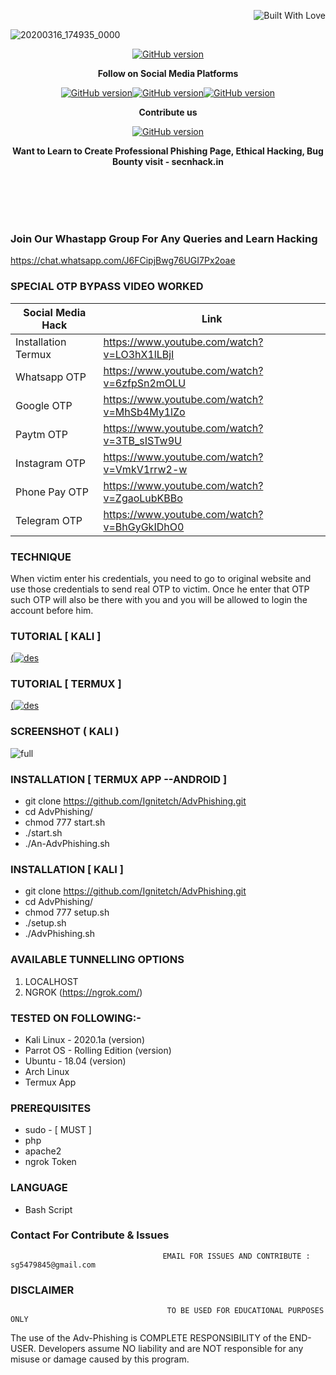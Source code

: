 <p align="right">
  <a><img title="Built With Love" src="https://forthebadge.com/images/badges/uses-html.svg" ></a>
 </p>

![20200316_174935_0000](https://user-images.githubusercontent.com/55870659/79133536-08bb1700-7d61-11ea-84a0-8e7fcbb70392.png)
<p align="center">
<a href="https://github.com/Ignitetch/AdvPhishing/releases"><img title="GitHub version" src="https://img.shields.io/badge/version-2.0-blue" ></a>  
</p>

<p align="center">
  <b> Follow on Social Media Platforms </b>
</p>
<p align="center">
<a href="https://www.facebook.com/secnhack"><img title="GitHub version" src="https://img.shields.io/badge/-Facebook-blue" ></a><a href="https://www.youtube.com/channel/UCfBDWui9dSRbCmT32jf848Q"><img title="GitHub version" src="https://img.shields.io/badge/-youtube-red" ></a><a href="https://twitter.com/secnhack?lang=en"><img title="GitHub version" src="https://img.shields.io/badge/-Twitter-blue" ></a>
</p>
<p align="center">
  <b> Contribute us</b>
</p>
<p align="center">
<a href="https://www.paypal.com/paypalme2/Goyal827"><img title="GitHub version" src="https://camo.githubusercontent.com/ae8af018f80649f3d379eb23dbf59acceaffa24e/68747470733a2f2f6c69626572617061792e636f6d2f6173736574732f776964676574732f646f6e6174652e737667"></a>
</p>
<p align="center">
  <b> Want to Learn to Create Professional Phishing Page, Ethical Hacking, Bug Bounty visit - secnhack.in  </b>
</p>

<br>
<br>
<br>
<br>

### Join Our Whastapp Group For Any Queries and Learn Hacking 
https://chat.whatsapp.com/J6FCipjBwg76UGI7Px2oae


### SPECIAL OTP BYPASS VIDEO WORKED

Social Media Hack          |      Link
---------------------------|---------------
Installation Termux        | https://www.youtube.com/watch?v=LO3hX1lLBjI
Whatsapp OTP               | https://www.youtube.com/watch?v=6zfpSn2mOLU
Google OTP                 | https://www.youtube.com/watch?v=MhSb4My1lZo
Paytm OTP                  | https://www.youtube.com/watch?v=3TB_sISTw9U
Instagram OTP              | https://www.youtube.com/watch?v=VmkV1rrw2-w
Phone Pay OTP              | https://www.youtube.com/watch?v=ZgaoLubKBBo
Telegram OTP               | https://www.youtube.com/watch?v=BhGyGkIDhO0

### TECHNIQUE
When victim enter his credentials, you need to go to original website and use those credentials to send real OTP to victim. Once he enter that OTP such OTP will also be there with you and you will be allowed to login the account before him.

### TUTORIAL [ KALI ]
[(![des](https://user-images.githubusercontent.com/55870659/77065337-7b7de000-69b7-11ea-915d-4dad81d2e892.png)](https://www.youtube.com/watch?v=MhSb4My1lZo)

### TUTORIAL [ TERMUX ]
[(![des](https://user-images.githubusercontent.com/55870659/79192397-73119d00-7ddd-11ea-865f-9128abe2fba9.jpg)](https://www.youtube.com/watch?v=LO3hX1lLBjI)

### SCREENSHOT ( KALI )
![full](https://user-images.githubusercontent.com/55870659/79147250-a7f80280-7d91-11ea-894a-d7d685a6e8cb.png)


### INSTALLATION [ TERMUX APP --ANDROID ]
* git clone https://github.com/Ignitetch/AdvPhishing.git
* cd AdvPhishing/
* chmod 777 start.sh
* ./start.sh
* ./An-AdvPhishing.sh

### INSTALLATION [ KALI ]
* git clone https://github.com/Ignitetch/AdvPhishing.git
* cd AdvPhishing/
* chmod 777 setup.sh
* ./setup.sh
* ./AdvPhishing.sh

### AVAILABLE TUNNELLING OPTIONS
1. LOCALHOST
2. NGROK (https://ngrok.com/)
### TESTED ON FOLLOWING:-
* Kali Linux - 2020.1a (version)
* Parrot OS - Rolling Edition (version)
* Ubuntu - 18.04 (version)
* Arch Linux
* Termux App
### PREREQUISITES
* sudo - [ MUST ]
* php
* apache2
* ngrok Token
### LANGUAGE 
* Bash Script


### Contact For Contribute & Issues 

                                      EMAIL FOR ISSUES AND CONTRIBUTE : sg5479845@gmail.com

### DISCLAIMER
                                       TO BE USED FOR EDUCATIONAL PURPOSES ONLY

The use of the Adv-Phishing is COMPLETE RESPONSIBILITY of the END-USER. Developers assume NO liability and are NOT responsible for any misuse or damage caused by this program. 
